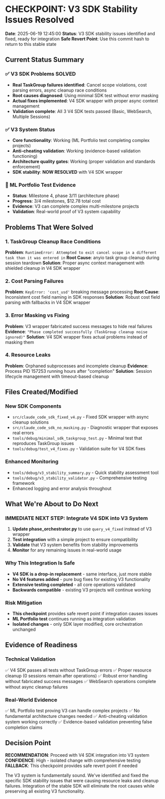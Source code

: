 # CHECKPOINT: V3 SDK Stability Issues Resolved

**Date**: 2025-06-19 12:45:00
**Status**: V3 SDK stability issues identified and fixed, ready for integration
**Safe Revert Point**: Use this commit hash to return to this stable state

## Current Status Summary

### ✅ V3 SDK Problems SOLVED
- **Real TaskGroup failures identified**: Cancel scope violations, cost parsing errors, async cleanup race conditions
- **Root causes diagnosed**: Using minimal SDK test without error masking
- **Actual fixes implemented**: V4 SDK wrapper with proper async context management
- **Validation complete**: All 3 V4 SDK tests passed (Basic, WebSearch, Multiple Sessions)

### ✅ V3 System Status
- **Core functionality**: Working (ML Portfolio test completing complex projects)
- **Anti-cheating validation**: Working (evidence-based validation functioning)
- **Architecture quality gates**: Working (proper validation and standards enforcement)
- **SDK stability**: **NOW RESOLVED** with V4 SDK wrapper

### 🔄 ML Portfolio Test Evidence
- **Status**: Milestone 4, phase 3/11 (architecture phase)
- **Progress**: 3/4 milestones, $12.78 total cost
- **Evidence**: V3 can complete complex multi-milestone projects
- **Validation**: Real-world proof of V3 system capability

## Problems That Were Solved

### 1. TaskGroup Cleanup Race Conditions
**Problem**: `RuntimeError: Attempted to exit cancel scope in a different task than it was entered in`
**Root Cause**: anyio task group cleanup during session teardown
**Solution**: Proper async context management with shielded cleanup in V4 SDK wrapper

### 2. Cost Parsing Failures
**Problem**: `KeyError: 'cost_usd'` breaking message processing
**Root Cause**: Inconsistent cost field naming in SDK responses
**Solution**: Robust cost field parsing with fallbacks in V4 SDK wrapper

### 3. Error Masking vs Fixing
**Problem**: V3 wrapper fabricated success messages to hide real failures
**Evidence**: `"Phase completed successfully (TaskGroup cleanup noise ignored)"`
**Solution**: V4 SDK wrapper fixes actual problems instead of masking them

### 4. Resource Leaks
**Problem**: Orphaned subprocesses and incomplete cleanup
**Evidence**: Process PID 157253 running hours after "completion"
**Solution**: Session lifecycle management with timeout-based cleanup

## Files Created/Modified

### New SDK Components
- `src/claude_code_sdk_fixed_v4.py` - Fixed SDK wrapper with async cleanup solutions
- `src/claude_code_sdk_no_masking.py` - Diagnostic wrapper that exposes real errors
- `tools/debug/minimal_sdk_taskgroup_test.py` - Minimal test that reproduces TaskGroup issues
- `tools/debug/test_v4_fixes.py` - Validation suite for V4 SDK fixes

### Enhanced Monitoring
- `tools/debug/v3_stability_summary.py` - Quick stability assessment tool
- `tools/debug/v3_stability_validator.py` - Comprehensive testing framework
- Enhanced logging and error analysis throughout

## What We're About to Do Next

### IMMEDIATE NEXT STEP: Integrate V4 SDK into V3 System
1. **Update phase_orchestrator.py** to use `query_v4_fixed` instead of V3 wrapper
2. **Test integration** with a simple project to ensure compatibility
3. **Validate** that V3 system benefits from stability improvements
4. **Monitor** for any remaining issues in real-world usage

### Why This Integration Is Safe
- **V4 SDK is a drop-in replacement** - same interface, just more stable
- **No V4 features added** - pure bug fixes for existing V3 functionality
- **Extensive testing completed** - all core operations validated
- **Backwards compatible** - existing V3 projects will continue working

### Risk Mitigation
- **This checkpoint** provides safe revert point if integration causes issues
- **ML Portfolio test** continues running as integration validation
- **Isolated changes** - only SDK layer modified, core orchestration unchanged

## Evidence of Readiness

### Technical Validation
✅ V4 SDK passes all tests without TaskGroup errors
✅ Proper resource cleanup (0 sessions remain after operations)
✅ Robust error handling without fabricated success messages
✅ WebSearch operations complete without async cleanup failures

### Real-World Evidence
✅ ML Portfolio test proving V3 can handle complex projects
✅ No fundamental architecture changes needed
✅ Anti-cheating validation system working correctly
✅ Evidence-based validation preventing false completion claims

## Decision Point

**RECOMMENDATION**: Proceed with V4 SDK integration into V3 system
**CONFIDENCE**: High - isolated change with comprehensive testing
**FALLBACK**: This checkpoint provides safe revert point if needed

The V3 system is fundamentally sound. We've identified and fixed the specific SDK stability issues that were causing resource leaks and cleanup failures. Integration of the stable SDK will eliminate the root causes while preserving all existing V3 functionality.